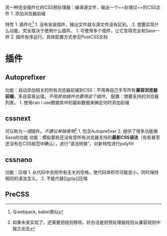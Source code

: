另一种完全插件化的CSS预处理器：编译源文件，输出一个==处理过==的CSS文件
	1. 添加浏览器前缀

特性
	1. 插件化[^1]
		1. 没有安装插件，输出文件就与源文件没有区别。
		2. 想要实现什么功能，完全取决于使用什么插件。
			1. 可使用多个插件，让它变得完全和Sass一样
	2. 插件有序运行。具体配置方式参见PostCSS文档

# 插件
## Autoprefixer
功能：自动添加相关的所有浏览器前缀到CSS：不用再自己手写所有**兼容浏览器前缀**，多且容易出错。*不用其他插件也要用这个插件*。
配置：想要支持的浏览器列表。
	1. 使用can i use数据库中的最新数据来确定何时添加前缀

## cssnext
可以称为*一组*插件。*不建议单独使用*[^2]
	1. 包含Autoprefixer
	2. 提供了很多功能像Sass的功能
功能：模拟那些还没有受所有浏览器支持的**最新CSS语法**（有些甚至还没有在CSS规范中确认），进行“语法转换”，对新特性进行polyfill
## cssnano
功能：压缩
	1. 从代码中去除所有无关的空格，使代码体积尽可能变小，同时保持相同的语法含义。
	2. 不能代替[[gzip]]压缩

## PreCSS


[^1]: 与webpack, babel类似
[^2]: 如果未来实现了，还需要把规则移除。好办法是把预处理器规则从兼容规则中独立出去